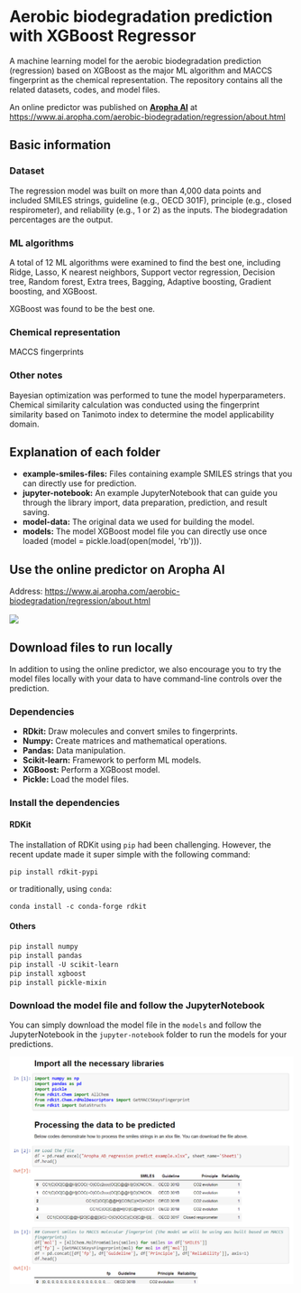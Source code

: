# Aerobic biodegradation prediction with XGBoost Regressor

A machine learning model for the aerobic biodegradation prediction (regression) based on XGBoost as the major ML algorithm and MACCS fingerprint as the chemical representation. The repository contains all the related datasets, codes, and model files.

An online predictor was published on [**Aropha AI**](https://www.ai.aropha.com/) at https://www.ai.aropha.com/aerobic-biodegradation/regression/about.html


## Basic information

### Dataset
The regression model was built on more than 4,000 data points and included SMILES strings, guideline (e.g., OECD 301F), principle (e.g., closed respirometer), and reliability (e.g., 1 or 2) as the inputs. The biodegradation percentages are the output.

### ML algorithms
A total of 12 ML algorithms were examined to find the best one, including Ridge, Lasso, K nearest neighbors, Support vector regression, Decision tree, Random forest, Extra trees, Bagging, Adaptive boosting, Gradient boosting, and XGBoost.

XGBoost was found to be the best one.

### Chemical representation
MACCS fingerprints

### Other notes
Bayesian optimization was performed to tune the model hyperparameters. Chemical similarity calculation was conducted using the fingerprint similarity based on Tanimoto index to determine the model applicability domain.

## Explanation of each folder
<ul>
<li><b>example-smiles-files:</b> Files containing example SMILES strings that you can directly use for prediction.</li>
<li><b>jupyter-notebook:</b> An example JupyterNotebook that can guide you through the library import, data preparation, prediction, and result saving.</li>
<li><b>model-data:</b> The original data we used for building the model.</li>
<li><b>models:</b> The model XGBoost model file you can directly use once loaded (model = pickle.load(open(model, 'rb'))).</li>
</ul>

## Use the online predictor on Aropha AI
Address: https://www.ai.aropha.com/aerobic-biodegradation/regression/about.html

<img src="/doc/AB_XGB_Regressor.gif?raw=true" align="center">

## Download files to run locally
In addition to using the online predictor, we also encourage you to try the model files locally with your data to have command-line controls over the prediction.
### Dependencies
<ul>
<li><b>RDkit:</b> Draw molecules and convert smiles to fingerprints.</li>
<li><b>Numpy:</b> Create matrices and mathematical operations.</li>
<li><b>Pandas:</b> Data manipulation.</li>
<li><b>Scikit-learn:</b> Framework to perform ML models.</li>
<li><b>XGBoost:</b> Perform a XGBoost model.</li>
<li><b>Pickle:</b> Load the model files.</li>
</ul>

### Install the dependencies
#### RDKit
The installation of RDKit using `pip` had been challenging. However, the recent update made it super simple with the following command:
```
pip install rdkit-pypi
```
or traditionally, using `conda`: 
```
conda install -c conda-forge rdkit
```
#### Others
```
pip install numpy
pip install pandas
pip install -U scikit-learn
pip install xgboost
pip install pickle-mixin
```

### Download the model file and follow the JupyterNotebook
You can simply download the model file in the `models` and follow the JupyterNotebook in the `jupyter-notebook` folder to run the models for your predictions. 


<img src="/doc/AB_XGB_Regressor_Jupyter.png?raw=true" align="center">
